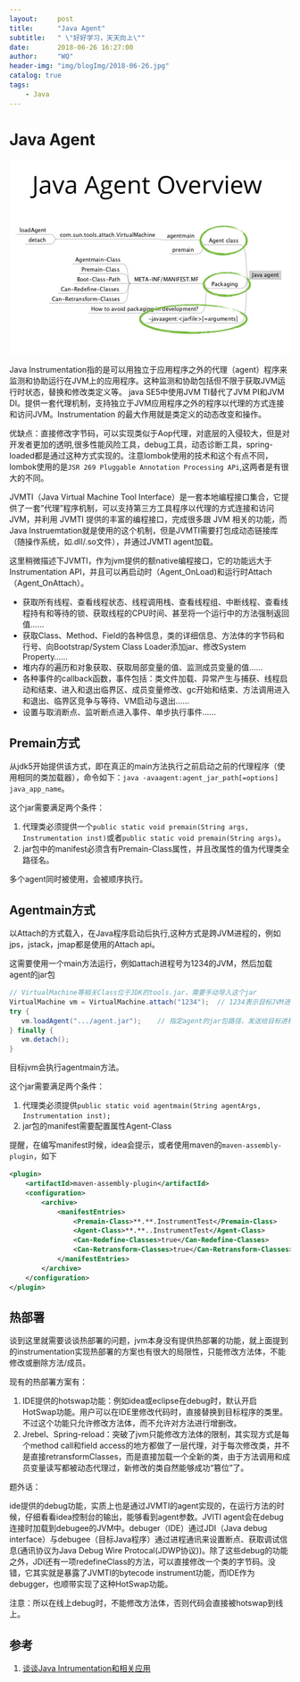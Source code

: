 ```yaml
---
layout:     post
title:      "Java Agent"
subtitle:   " \"好好学习，天天向上\""
date:       2018-06-26 16:27:00
author:     "WQ"
header-img: "img/blogImg/2018-06-26.jpg"
catalog: true
tags:
    - Java
---
```


# Java Agent

![java-agent](../img/blogImg/2018-06-26/java-agent.png)

Java Instrumentation指的是可以用独立于应用程序之外的代理（agent）程序来监测和协助运行在JVM上的应用程序。这种监测和协助包括但不限于获取JVM运行时状态，替换和修改类定义等。 java SE5中使用JVM TI替代了JVM PI和JVM DI。提供一套代理机制，支持独立于JVM应用程序之外的程序以代理的方式连接和访问JVM。Instrumentation 的最大作用就是类定义的动态改变和操作。

优缺点：直接修改字节码，可以实现类似于Aop代理，对底层的入侵较大，但是对开发者更加的透明,很多性能风险工具，debug工具，动态诊断工具，spring-loaded都是通过这种方式实现的。注意lombok使用的技术和这个有点不同，lombok使用的是`JSR 269 Pluggable Annotation Processing APi`,这两者是有很大的不同。

JVMTI（Java Virtual Machine Tool Interface）是一套本地编程接口集合，它提供了一套”代理”程序机制，可以支持第三方工具程序以代理的方式连接和访问 JVM，并利用 JVMTI 提供的丰富的编程接口，完成很多跟 JVM 相关的功能，而Java Instruemtation就是使用的这个机制，但是JVMTI需要打包成动态链接库（随操作系统，如.dll/.so文件），并通过JVMTI agent加载。

这里稍微描述下JVMTI，作为jvm提供的额native编程接口，它的功能远大于Instrumentation API，并且可以再启动时（Agent_OnLoad)和运行时Attach（Agent_OnAttach）。

* 获取所有线程、查看线程状态、线程调用栈、查看线程组、中断线程、查看线程持有和等待的锁、获取线程的CPU时间、甚至将一个运行中的方法强制返回值……
* 获取Class、Method、Field的各种信息，类的详细信息、方法体的字节码和行号、向Bootstrap/System Class Loader添加jar、修改System Property……
* 堆内存的遍历和对象获取、获取局部变量的值、监测成员变量的值……
* 各种事件的callback函数，事件包括：类文件加载、异常产生与捕获、线程启动和结束、进入和退出临界区、成员变量修改、gc开始和结束、方法调用进入和退出、临界区竞争与等待、VM启动与退出……
* 设置与取消断点、监听断点进入事件、单步执行事件……

## Premain方式

从jdk5开始提供该方式，即在真正的main方法执行之前启动之前的代理程序（使用相同的类加载器），命令如下：`java -avaagent:agent_jar_path[=options] java_app_name`。

这个jar需要满足两个条件：

1. 代理类必须提供一个`public static void premain(String args, Instrumentation inst)`或者`public static void premain(String args)`。
1. jar包中的manifest必须含有Premain-Class属性，并且改属性的值为代理类全路径名。

多个agent同时被使用，会被顺序执行。

## Agentmain方式

 以Attach的方式载入，在Java程序启动后执行,这种方式是跨JVM进程的，例如jps，jstack，jmap都是使用的Attach api。

 这需要使用一个main方法运行，例如attach进程号为1234的JVM，然后加载agent的jar包

 ```java
 // VirtualMachine等相关Class位于JDK的tools.jar，需要手动导入这个jar
VirtualMachine vm = VirtualMachine.attach("1234");  // 1234表示目标JVM进程pid
try {
    vm.loadAgent(".../agent.jar");    // 指定agent的jar包路径，发送给目标进程
} finally {
    vm.detach();
}
```

目标jvm会执行agentmain方法。

这个jar需要满足两个条件：

 1. 代理类必须提供`public static void agentmain(String agentArgs, Instrumentation inst);`
 1. jar包的manifest需要配置属性Agent-Class

提醒，在编写manifest时候，idea会提示，或者使用maven的`maven-assembly-plugin`，如下

```xml
<plugin>
    <artifactId>maven-assembly-plugin</artifactId>
    <configuration>
        <archive>
            <manifestEntries>
                <Premain-Class>**.**.InstrumentTest</Premain-Class>
                <Agent-Class>**.**..InstrumentTest</Agent-Class>
                <Can-Redefine-Classes>true</Can-Redefine-Classes>
                <Can-Retransform-Classes>true</Can-Retransform-Classes>
            </manifestEntries>
        </archive>
    </configuration>
</plugin>
```

## 热部署

谈到这里就需要谈谈热部署的问题，jvm本身没有提供热部署的功能，就上面提到的instrumentation实现热部署的方案也有很大的局限性，只能修改方法体，不能修改或删除方法/成员。

现有的热部署方案有：

1. IDE提供的hotswap功能：例如idea或eclipse在debug时，默认开启HotSwap功能。用户可以在IDE里修改代码时，直接替换到目标程序的类里。不过这个功能只允许修改方法体，而不允许对方法进行增删改。
1. Jrebel、Spring-reload：突破了jvm只能修改方法体的限制，其实现方式是每个method call和field access的地方都做了一层代理，对于每次修改类，并不是直接retransformClasses，而是直接加载一个全新的类，由于方法调用和成员变量读写都被动态代理过，新修改的类自然能够成功“篡位”了。

题外话：

ide提供的debug功能，实质上也是通过JVMTI的agent实现的，在运行方法的时候，仔细看看idea控制台的输出，能够看到agent参数。JVITI agent会在debug连接时加载到debugee的JVM中。debuger（IDE）通过JDI（Java debug interface）与debugee（目标Java程序）通过进程通讯来设置断点、获取调试信息(通讯协议为Java Debug Wire Protocal(JDWP协议))。除了这些debug的功能之外，JDI还有一项redefineClass的方法，可以直接修改一个类的字节码。没错，它其实就是暴露了JVMTI的bytecode instrument功能，而IDE作为debugger，也顺带实现了这种HotSwap功能。

注意：所以在线上debug时，不能修改方法体，否则代码会直接被hotswap到线上。

## 参考

1. [谈谈Java Intrumentation和相关应用](http://www.fanyilun.me/2017/07/18/%E8%B0%88%E8%B0%88Java%20Intrumentation%E5%92%8C%E7%9B%B8%E5%85%B3%E5%BA%94%E7%94%A8/)